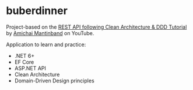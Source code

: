 # buberdinner

Project-based on the [REST API following Clean Architecture &amp; DDD Tutorial](https://www.youtube.com/playlist?list=PLzYkqgWkHPKBcDIP5gzLfASkQyTdy0t4k) by [Amichai Mantinband](https://www.youtube.com/@amantinband) on YouTube.

Application to learn and practice:
- .NET 6+
- EF Core
- ASP.NET API
- Clean Architecture
- Domain-Driven Design principles

